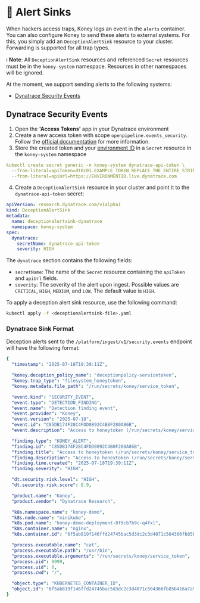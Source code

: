 # 🔔 Alert Sinks

When hackers access traps, Koney logs an event in the `alerts` container. You can also configure Koney to send these alerts to external systems. For this, you simply add an `DeceptionAlertSink` resource to your cluster. Forwarding is supported for all trap types.

ℹ️ **Note**: All `DeceptionAlertSink` resources and referenced `Secret` resources must be in the `koney-system` namespace. Resources in other namespaces will be ignored.


At the moment, we support sending alerts to the following systems:

- [Dynatrace Security Events](#dynatrace-security-events)

## Dynatrace Security Events

1. Open the **'Access Tokens'** app in your Dynatrace environment
2. Create a new access token with scope `openpipeline.events_security`. Follow the [official documentation](https://docs.dynatrace.com/docs/shortlink/api-authentication#token-format-prefixes) for more information.
3. Store the created token and your [environment ID](https://docs.dynatrace.com/docs/shortlink/monitoring-environment#environment-id) in a `Secret` resource in the `koney-system` namespace

```yaml
kubectl create secret generic -n koney-system dynatrace-api-token \
  --from-literal=apiToken=dt0c01.EXAMPLE_TOKEN_REPLACE_THE_ENTIRE_STRING \
  --from-literal=apiUrl=https://ENVIRONMENTID.live.dynatrace.com
```

4. Create a `DeceptionAlertSink` resource in your cluster and point it to the `dynatrace-api-token` secret:

```yaml
apiVersion: research.dynatrace.com/v1alpha1
kind: DeceptionAlertSink
metadata:
  name: deceptionalertsink-dynatrace
  namespace: koney-system
spec:
  dynatrace:
    secretName: dynatrace-api-token
    severity: HIGH
```

The `dynatrace` section contains the following fields:

- `secretName`: The name of the `Secret` resource containing the `apiToken` and `apiUrl` fields.
- `severity`: The severity of the alert upon ingest. Possible values are `CRITICAL`, `HIGH`, `MEDIUM`, and `LOW`. The default value is `HIGH`.

To apply a deception alert sink resource, use the following command:

```sh
kubectl apply -f <deceptionalertsink-file>.yaml
```

### Dynatrace Sink Format

Deception alerts sent to the `/platform/ingest/v1/security.events` endpoint will have the following format:

```yaml
{
  "timestamp": "2025-07-18T19:39:11Z",

  "koney.deception_policy_name": "deceptionpolicy-servicetoken",
  "koney.trap_type": "filesystem_honeytoken",
  "koney.metadata.file_path": "/run/secrets/koney/service_token",

  "event.kind": "SECURITY_EVENT",
  "event.type": "DETECTION_FINDING",
  "event.name": "Detection finding event",
  "event.provider": "Koney",
  "event.version": "2025-07-18",
  "event.id": "C85DB174F28C4FDD0892C4B8F280A86B",
  "event.description": "Access to honeytoken (/run/secrets/koney/service_token) in pod (koney-demo/koney-demo-deployment-8f9cb7b9c-q4fxl) detected",

  "finding.type": "KONEY_ALERT",
  "finding.id": "C85DB174F28C4FDD0892C4B8F280A86B",
  "finding.title": "Access to honeytoken (/run/secrets/koney/service_token) in pod (koney-demo/koney-demo-deployment-8f9cb7b9c-q4fxl) detected",
  "finding.description": "Access to honeytoken (/run/secrets/koney/service_token) in pod (koney-demo/koney-demo-deployment-8f9cb7b9c-q4fxl) detected",
  "finding.time.created": "2025-07-18T19:39:11Z",
  "finding.severity": "HIGH",

  "dt.security.risk.level": "HIGH",
  "dt.security.risk.score": 8.9,

  "product.name": "Koney",
  "product.vendor": "Dynatrace Research",

  "k8s.namespace.name": "koney-demo",
  "k8s.node.name": "minikube",
  "k8s.pod.name": "koney-demo-deployment-8f9cb7b9c-q4fxl",
  "k8s.container.name": "nginx",
  "k8s.container.id": "6f5ab819f146ffd24745bac5d3dc2c3d4071c504366fb85b416a7a500de144d9",

  "process.executable.name": "cat",
  "process.executable.path": "/usr/bin",
  "process.executable.arguments": "/run/secrets/koney/service_token",
  "process.pid": 9999,
  "process.uid": 0,
  "process.cwd": "/",

  "object.type": "KUBERNETES_CONTAINER_ID",
  "object.id": "6f5ab819f146ffd24745bac5d3dc2c3d4071c504366fb85b416a7a500de144d9",
}
```
